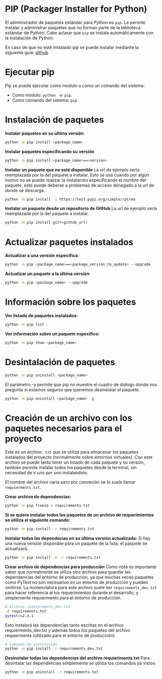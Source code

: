 # **PIP (Packager Installer for Python)**

El administrador de paquetes estándar para Python es `pip`. Le permite instalar y administrar paquetes que no forman parte de la biblioteca estándar de Python. Cabe aclarar que `pip` se instala automáticamente con la instalación de Python.

En caso de que no esté instalado pip se puede instalar mediante la siguiente guía: [github](https://github.com/pypa/get-pip)

# **Ejecutar pip**

Pip se puede ejecutar como módulo o como un comando del sistema:
* Como módulo: `python -m pip`.
* Como comando del sistema: `pip`.

# **Instalación de paquetes**

**Instalar paquetes en su última versión**
```bash
python -m pip install <package_name>
``` 

**Instalar paquetes especificando su versión**
```bash
python -m pip install <package_name>==<version>
``` 

**Instalar un paquete que no esté disponible**
La url de ejemplo sería reemplazada por la del paquete a instalar. Esto se usa cuando por algún motivo no se puede realizar la instalación específicando el nombre del paquete, esto puede deberse a problemas de acceso denegado a la url de donde se descarga.
```bash
python -m pip install -i https://test.pypi.org/simple/rptree
``` 

**Instalar un paquete desde un repositorio de GitHub**
La url de ejemplo sería reemplazada por la del paquete a instalar.
```bash
python -m pip install git+<github_url>
``` 

# **Actualizar paquetes instalados**

**Actualizar a una versión específica:**
```bash
python -m pip <package_name>==<package_version_to_update> --upgrade
```

**Actualizar un paquete a la última versión:**
```bash
python -m pip <package_name> --upgrade
```

# **Información sobre los paquetes**

**Ver listado de paquetes instalados:**
```bash
python -m pip list
```

**Ver información sobre un paquete específico:**
```bash
python -m pip show <package_name>
```

# **Desintalación de paquetes**
```bash
python -m pip uninstall <package_name>
```
El parámetro -y permite que pip no muestre el cuadro de diálogo donde nos pregunta si estamos seguros que queremos desinstalar el paquete.
```bash
python -m pip uninstall <package_name> -y
```


# **Creación de un archivo con los paquetes necesarios para el proyecto**

Este es un archivo `.txt` que se utiliza para almacenar los paquetes instalados del proyecto (normalmente sobre entornos virtuales). Con este archivo se puede tanto tener un listado de cada paquete y su versión, también permite instalar todos los paquetes desde la terminal, sin necesidad de ir uno por uno instalandolo. 

El nombre del archivo varía pero por conveción se lo suele llamar `requierments.txt`.

**Crear archivo de dependencias:**
```bash
python -m pip freeze > requirements.txt
```

**Si se quiere instalar todos los paquetes de un archivo de requerimientos se utiliza el siguiente comando:**
```bash
python -m pip install -r requirements.txt
```

**Instalar todas las dependecias en su última versión actualizada:**
Si hay una nueva versión disponible para un paquete de la lista, el paquete se actualizará.
```bash
python -m pip install -U -r requirements.txt
```

**Crear archivo de dependencias para producción**
Como nota es importante saber que normalmente se utiliza otro archivo para guardar las dependencias del entorno de producción, ya que muchas veces paquetes como PyTest no son necesarios en un entorno de producción y pueden omitirse. La nomenclatura para este archivo suele ser `requirements_dev.txt` para hacer referencia al los requerimientos durante el desarrollo, y simplemente requierments para el entorno de producción.

```bash
# Archivo requierments_dev.txt
-r requirements.txt
pytest==2.3.1
```
Esto instalará las dependencias tanto escritas en el archivo requierments_dev.txt y además todos los paquetes del archivo requierments (utilizado para el entorno de producción).
```bash
# Comando de instalación
python -m pip install -r requirements_dev.txt
```

**Desinstalar todas las dependencias del archivo requieriments.txt**
Para desintalar las dependencias simplemente se utiliza los comandos ya vistos:
```bash
python -m pip uninstall -r requirements.txt
```
